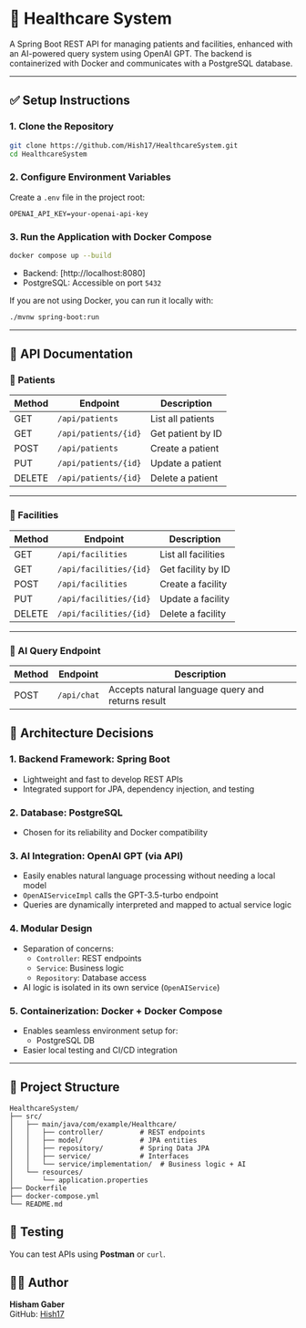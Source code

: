 # 🏥 Healthcare System

A Spring Boot REST API for managing patients and facilities, enhanced with an AI-powered query system using OpenAI GPT. The backend is containerized with Docker and communicates with a PostgreSQL database.

---

## ✅ Setup Instructions

### 1. Clone the Repository

```bash
git clone https://github.com/Hish17/HealthcareSystem.git
cd HealthcareSystem
```

### 2. Configure Environment Variables

Create a `.env` file in the project root:

```
OPENAI_API_KEY=your-openai-api-key
```


### 3. Run the Application with Docker Compose

```bash
docker compose up --build
```

- Backend: [http://localhost:8080]
- PostgreSQL: Accessible on port `5432`  

If you are not using Docker, you can run it locally with:

```bash
./mvnw spring-boot:run
```

---

## 📑 API Documentation

### 🧍 Patients

| Method | Endpoint             | Description         |
|--------|----------------------|---------------------|
| GET    | `/api/patients`      | List all patients   |
| GET    | `/api/patients/{id}` | Get patient by ID   |
| POST   | `/api/patients`      | Create a patient    |
| PUT    | `/api/patients/{id}` | Update a patient    |
| DELETE | `/api/patients/{id}` | Delete a patient    |

---

### 🏥 Facilities

| Method | Endpoint               | Description          |
|--------|------------------------|----------------------|
| GET    | `/api/facilities`      | List all facilities  |
| GET    | `/api/facilities/{id}` | Get facility by ID   |
| POST   | `/api/facilities`      | Create a facility    |
| PUT    | `/api/facilities/{id}` | Update a facility    |
| DELETE | `/api/facilities/{id}` | Delete a facility    |

---

### 🤖 AI Query Endpoint

| Method | Endpoint     | Description                                       |
|--------|--------------|---------------------------------------------------|
| POST   | `/api/chat`  | Accepts natural language query and returns result |


## 🧱 Architecture Decisions

### 1. **Backend Framework: Spring Boot**
- Lightweight and fast to develop REST APIs
- Integrated support for JPA, dependency injection, and testing

### 2. **Database: PostgreSQL**
- Chosen for its reliability and Docker compatibility

### 3. **AI Integration: OpenAI GPT (via API)**
- Easily enables natural language processing without needing a local model
- `OpenAIServiceImpl` calls the GPT-3.5-turbo endpoint
- Queries are dynamically interpreted and mapped to actual service logic

### 4. **Modular Design**
- Separation of concerns:
  - `Controller`: REST endpoints
  - `Service`: Business logic
  - `Repository`: Database access
- AI logic is isolated in its own service (`OpenAIService`)

### 5. **Containerization: Docker + Docker Compose**
- Enables seamless environment setup for:
  - PostgreSQL DB
- Easier local testing and CI/CD integration

---

## 📁 Project Structure

```
HealthcareSystem/
├── src/
│   ├── main/java/com/example/Healthcare/
│   │   ├── controller/         # REST endpoints
│   │   ├── model/              # JPA entities
│   │   ├── repository/         # Spring Data JPA
│   │   ├── service/            # Interfaces
│   │   └── service/implementation/  # Business logic + AI
│   └── resources/
│       └── application.properties
├── Dockerfile
├── docker-compose.yml
└── README.md
```


## 🧪 Testing

You can test APIs using **Postman** or `curl`.


## 👨‍💻 Author

**Hisham Gaber**  
GitHub: [Hish17](https://github.com/Hish17)
